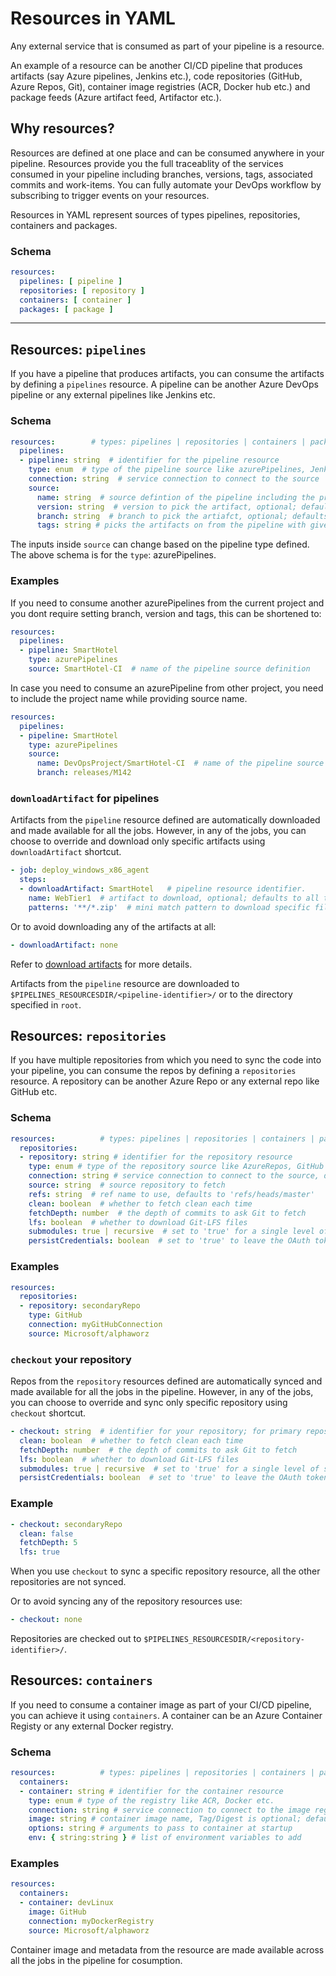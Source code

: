 # Resources in YAML

Any external service that is consumed as part of your pipeline is a resource. 

An example of a resource can be another CI/CD pipeline that produces artifacts (say Azure pipelines, Jenkins etc.), code repositories (GitHub, Azure Repos, Git), container image registries (ACR, Docker hub etc.) and package feeds (Azure artifact feed, Artifactor etc.).  

## Why resources?

Resources are defined at one place and can be consumed anywhere in your pipeline. Resources provide you the full traceablity of the services consumed in your pipeline including branches, versions, tags, associated commits and work-items. You can fully automate your DevOps workflow by subscribing to trigger events on your resources.

Resources in YAML represent sources of types pipelines, repositories, containers and packages.


### Schema

```yaml
resources:
  pipelines: [ pipeline ]  
  repositories: [ repository ]
  containers: [ container ]
  packages: [ package ]
```

---

## Resources: `pipelines`

If you have a pipeline that produces artifacts, you can consume the artifacts by defining a `pipelines` resource. A pipeline can be another Azure DevOps pipeline or any external pipelines like Jenkins etc.


### Schema

```yaml
resources:        # types: pipelines | repositories | containers | packages
  pipelines:
  - pipeline: string  # identifier for the pipeline resource
    type: enum  # type of the pipeline source like azurePipelines, Jenkins etc. 
    connection: string  # service connection to connect to the source
    source:  
      name: string  # source defintion of the pipeline including the project i.e. projectName/definition
      version: string  # version to pick the artifact, optional; defaults to Latest
      branch: string  # branch to pick the artiafct, optional; defaults to master branch
      tags: string # picks the artifacts on from the pipeline with given tag, optional; defaults to no tags.
```

The inputs inside `source` can change based on the pipeline type defined. The above schema is for the `type`: azurePipelines.


### Examples

If you need to consume another azurePipelines from the current project and you dont require setting branch, version and tags, this can be shortened to:

```yaml
resources:         
  pipelines:
  - pipeline: SmartHotel      
    type: azurePipelines
    source: SmartHotel-CI  # name of the pipeline source definition
```

In case you need to consume an azurePipeline from other project, you need to include the project name while providing source name.

```yaml
resources:         
  pipelines:
  - pipeline: SmartHotel      
    type: azurePipelines
    source: 
      name: DevOpsProject/SmartHotel-CI  # name of the pipeline source from different project
      branch: releases/M142
```

### `downloadArtifact` for pipelines

Artifacts from the `pipeline` resource defined are automatically downloaded and made available for all the jobs. However, in any of the jobs, you can choose to override and download only specific artifacts using `downloadArtifact` shortcut.


```yaml
- job: deploy_windows_x86_agent
  steps:
  - downloadArtifact: SmartHotel   # pipeline resource identifier.
    name: WebTier1  # artifact to download, optional; defaults to all the artifacts from the resource.
    patterns: '**/*.zip'  # mini match pattern to download specific files, optional; defaults to all files.
```

Or to avoid downloading any of the artifacts at all:

```yaml
- downloadArtifact: none
```


Refer to [download artifacts](https://github.com/Microsoft/azure-pipelines-yaml/blob/master/design/pipeline-artifacts.md#downloading-artifacts-downloadartifact) for more details.

Artifacts from the `pipeline` resource are downloaded to `$PIPELINES_RESOURCESDIR/<pipeline-identifier>/` or to the directory specified in `root`.

## Resources: `repositories`

If you have multiple repositories from which you need to sync the code into your pipeline, you can consume the repos by defining a `repositories` resource. A repository can be another Azure Repo or any external repo like GitHub etc.


### Schema

```yaml
resources:          # types: pipelines | repositories | containers | packages
  repositories:
  - repository: string # identifier for the repository resource      
    type: enum # type of the repository source like AzureRepos, GitHub etc. In future this can extend to other source types
    connection: string # service connection to connect to the source, defaults to primary source connection
    source: string  # source repository to fetch
    refs: string  # ref name to use, defaults to 'refs/heads/master'
    clean: boolean  # whether to fetch clean each time
    fetchDepth: number  # the depth of commits to ask Git to fetch
    lfs: boolean  # whether to download Git-LFS files
    submodules: true | recursive  # set to 'true' for a single level of submodules or 'recursive' to get submodules of submodules
    persistCredentials: boolean  # set to 'true' to leave the OAuth token in the Git config after the initial fetch
```

### Examples

```yaml
resources:         
  repositories:
  - repository: secondaryRepo      
    type: GitHub
    connection: myGitHubConnection
    source: Microsoft/alphaworz
```

### `checkout` your repository

Repos from the `repository` resources defined are automatically synced and made available for all the jobs in the pipeline. However, in any of the jobs, you can choose to override and sync only specific repository using `checkout` shortcut. 

```yaml
- checkout: string  # identifier for your repository; for primary repository use the keyword self.
  clean: boolean  # whether to fetch clean each time
  fetchDepth: number  # the depth of commits to ask Git to fetch
  lfs: boolean  # whether to download Git-LFS files
  submodules: true | recursive  # set to 'true' for a single level of submodules or 'recursive' to get submodules of submodules
  persistCredentials: boolean  # set to 'true' to leave the OAuth token in the Git config after the initial fetch
```

### Example

```yaml
- checkout: secondaryRepo  
  clean: false
  fetchDepth: 5
  lfs: true
```

When you use `checkout` to sync a specific repository resource, all the other repositories are not synced.  

Or to avoid syncing any of the repository resources use:

```yaml
- checkout: none
```

Repositories are checked out to `$PIPELINES_RESOURCESDIR/<repository-identifier>/`.

## Resources: `containers`

If you need to consume a container image as part of your CI/CD pipeline, you can achieve it using `containers`. A container can be an Azure Container Registy or any external Docker registry.

### Schema

```yaml
resources:          # types: pipelines | repositories | containers | packages
  containers:
  - container: string # identifier for the container resource      
    type: enum # type of the registry like ACR, Docker etc. 
    connection: string # service connection to connect to the image registry, defaults to ACR??
    image: string # container image name, Tag/Digest is optional; defaults to latest image
    options: string # arguments to pass to container at startup
    env: { string:string } # list of environment variables to add
```

### Examples

```yaml
resources:         
  containers:
  - container: devLinux      
    image: GitHub
    connection: myDockerRegistry
    source: Microsoft/alphaworz
```

Container image and metadata from the resource are made available across all the jobs in the pipeline for cosumption. 
